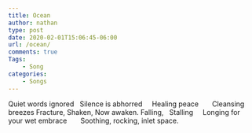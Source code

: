 ```yaml
---
title: Ocean
author: nathan
type: post
date: 2020-02-01T15:06:45-06:00
url: /ocean/
comments: true
Tags:
    - Song
categories:
    - Songs
---
```

Quiet words ignored
&nbsp;&nbsp;Silence is abhorred
&nbsp;&nbsp;&nbsp;&nbsp;Healing peace
&nbsp;&nbsp;&nbsp;&nbsp;&nbsp;&nbsp;Cleansing breezes
Fracture,
Shaken,
Now awaken.
Falling,
&nbsp;&nbsp;Stalling
&nbsp;&nbsp;&nbsp;&nbsp;Longing for your wet embrace
&nbsp;&nbsp;&nbsp;&nbsp;&nbsp;&nbsp;Soothing, rocking, inlet space.
